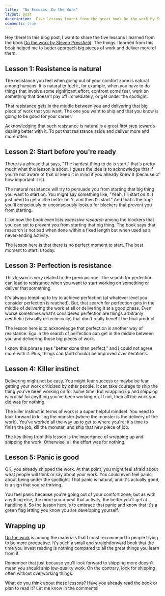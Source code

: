 ```yaml
---
title:  "No Excuses, Do the Work"
layout: post
description:  Five lessons learnt from the great book Do the work by Steven Pressfield. If you're in the search of increasing productivity then this blog post is for you!
comments: true
---
```


Hey there! In this blog post, I want to share the five lessons I learned from the book [Do the work by Steven Pressfield](https://blackirishbooks.com/product/do-the-work/). The things I learned from this book helped me to better approach big pieces of work and deliver more of them.



## Lesson 1: Resistance is natural

The resistance you feel when going out of your comfort zone is natural among humans. It is natural to feel it, for example, when you have to do things that involve some significant effort, confront some fear, work on something that doesn't pay off immediately, or get under the spotlight.

That resistance gets in the middle between you and delivering that big piece of work that you want. The one you want to ship and that you know is going to be good for your career.

Acknowledging that such resistance is natural is a great first step towards dealing better with it. To put that resistance aside and deliver more and more often.

## Lesson 2: Start before you're ready

There is a phrase that says, "The hardest thing to do is start," that's pretty much what this lesson is about. I guess the idea is to acknowledge that if you're not aware of that or keep it in mind if you already knew it (because of how important it is).

The natural resistance will try to persuade you from starting that big thing you want to start on. You might say something like, "Yeah, I'll start on X. I just need to get a little better on Y, and then I'll start." And that's the trap; you'll consciously or unconsciously lookup for blockers that prevent you from starting.

I like how the book even lists _ex​ces​sive research_ among the blockers that you can set to prevent you from starting that big thing. The book says that research is not bad when done within a fixed length but when used as a never-ending activity.

The lesson here is that there is no perfect moment to start. The best moment to start is today.

## Lesson 3: Perfection is resistance

This lesson is very related to the previous one. The search for perfection can lead to resistance when you want to start working on something or deliver that something.

It's always tempting to try to achieve perfection (at whatever level you consider perfection is reached). But, that search for perfection gets in the middle of delivering the work at all or delivering it at a good phase. Even worse sometimes what's considered perfection are things arbitrarily aesthetic (visually or technically) that don't really benefit the final product.

The lesson here is to acknowledge that perfection is another way of resistance. Ego in the search of perfection can get in the middle between you and delivering those big pieces of work.

I know this phrase says "better done than perfect," and I could not agree more with it. Plus, things can (and should) be improved over iterations.

## Lesson 4: Killer instinct

Delivering might not be easy. You might fear success or maybe be fear getting your work criticized by other people. It can take courage to ship the thing you've been working on for some time. But wrapping up and shipping is crucial for anything you've been working on. If not, then all the work you did was for nothing.

The killer instinct in terms of work is a super helpful mindset. You need to look forward to killing the monster (where the monster is the delivery of the work). You've worked all the way up to get to where you're; it's time to finish the job, kill the monster, and ship that new piece of job.

The key thing from this lesson is the importance of wrapping up and shipping the work. Otherwise, all the effort was for nothing.

## Lesson 5: Panic is good

OK, you already shipped the work. At that point, you might feel afraid about what people will think or say about your work. You could even feel panic about being under the spotlight. That panic is natural, and it's actually good, is a sign that you're thriving.

You feel panic because you're going out of your comfort zone, but as with anything else, the more you repeat that activity, the better you'll get at handling it. So the lesson  here is to embrace that panic and know that it's a green flag letting you know you are developing yourself.

## Wrapping up

[Do the work](https://blackirishbooks.com/product/do-the-work/) is among the materials that I most recommend to people trying to be more productive. It's such a small and straightforward book that the time you invest reading is nothing compared to all the great things you learn from it.

Remember that just because you'll look forward to shipping more doesn't mean you should ship low-quality work. On the contrary, look for shipping often without overworking things.

What do you think about these lessons?  Have you already read the book or plan to read it? Let me know in the comments!
